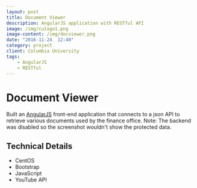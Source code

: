 ```yaml
---
layout: post
title: Document Viewer
description: AngularJS application with RESTful API
image: /img/culogo1.png
image-content: /img/docviewer.png
date: "2016-11-24  12:40"
category: project
client: Columbia University
tags: 
    - AngularJS
    - RESTful
---
```

# Document Viewer

Built an <a href="https://angularjs.org/" target="_blank">AngularJS</a> front-end application that connects to a json API to retrieve various documents used by the finance office. Note: The backend was disabled so the screenshot wouldn't show the protected data.

## Technical Details

* CentOS
* Bootstrap
* JavaScript
* YouTube API